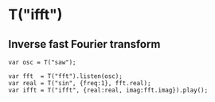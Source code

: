 T("ifft")
=========
## Inverse fast Fourier transform ##

```timbre
var osc = T("saw");

var fft  = T("fft").listen(osc);
var real = T("sin", {freq:1}, fft.real);
var ifft = T("ifft", {real:real, imag:fft.imag}).play();
```
